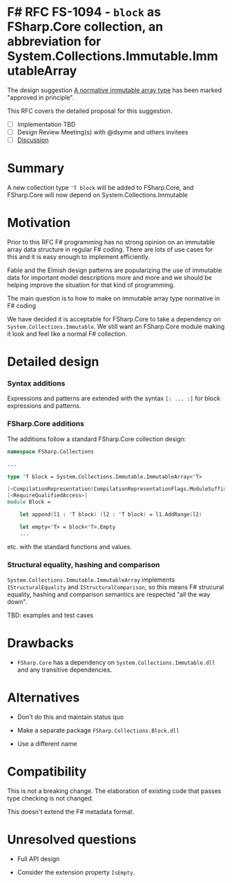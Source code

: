 # F# RFC FS-1094 - `block` as FSharp.Core collection, an abbreviation for System.Collections.Immutable.ImmutableArray

The design suggestion [A normative immutable array type](https://github.com/fsharp/fslang-suggestions/issues/619) has been marked "approved in principle".

This RFC covers the detailed proposal for this suggestion.

- [ ] Implementation TBD
- [ ] Design Review Meeting(s) with @dsyme and others invitees
- [ ] [Discussion](https://github.com/fsharp/fslang-design/discussions/528)

# Summary

A new collection type `'T block` will be added to FSharp.Core, and FSharp.Core will now depend on System.Collections.Immutable

# Motivation

Prior to this RFC F# programming has no strong opinion on an immutable array data structure in regular F# coding.
There are lots of use cases for this and it is easy enough to implement efficiently.

Fable and the Elmish design patterns are popularizing the use of immutable data for important model descriptions
more and more and we should be helping improve the situation for that kind of programming.

The main question is to how to make on immutable array type normative in F# coding

We have decided it is acceptable for FSharp.Core to take a dependency on `System.Collections.Immutable`. We still want an FSharp.Core
module making it look and feel like a normal F# collection.


# Detailed design

### Syntax additions

Expressions and patterns are extended with the syntax `[: ... :]` for block expressions and patterns.


### FSharp.Core additions

The additions follow a standard FSharp.Core collection design:

```fsharp
namespace FSharp.Collections

...

type 'T block = System.Collections.Immutable.ImmutableArray<'T>

[<CompilationRepresentation(CompilationRepresentationFlags.ModuleSuffix)>]
[<RequireQualifiedAccess>]
module Block =

    let append(l1 : 'T block) (l2 : 'T block) = l1.AddRange(l2)

    let empty<'T> = block<'T>.Empty
    ...
```

etc. with the standard functions and values.


### Structural equality, hashing and comparison

`System.Collections.Immutable.ImmutableArray` implements `IStructuralEquality` and `IStructuralComparison`, so
this means F# strucural equality, hashing and comparison semantics are respected "all the way down".

TBD: examples and test cases


# Drawbacks

* `FSharp.Core` has a dependency on `System.Collections.Immutable.dll` and any transitive dependencies.  


# Alternatives

- Don't do this and maintain status quo

- Make a separate package `FSharp.Collections.Block.dll`

- Use a different name

# Compatibility

This is not a breaking change. The elaboration of existing code that passes type checking is not changed.

This doesn't extend the F# metadata format.

# Unresolved questions

* Full API design

* Consider the extension property `IsEmpty`.

